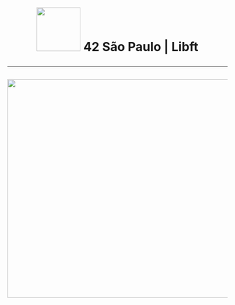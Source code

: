<h1 align="center">
	<img src="https://github.com/KikuTiii/Libft.42/assets/111128991/050b2f7b-c18c-47ce-bc53-175a31d215cc" width= "100px"> 42 São Paulo | Libft
	<hr>
	<img src="https://github.com/KikuTiii/Space_invaders/assets/111128991/ec26db06-36c9-4d6c-a81e-07694435d68c" height = "500px" width="650px">
	<br>
